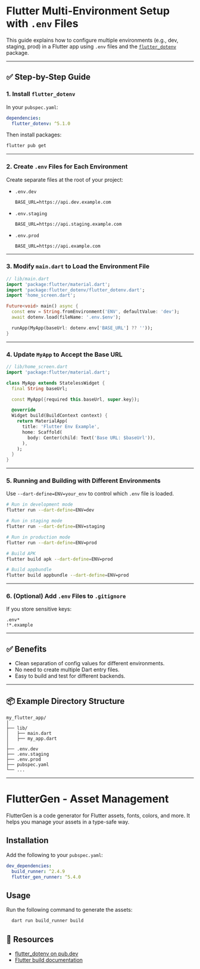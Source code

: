 # Flutter Multi-Environment Setup with `.env` Files

This guide explains how to configure multiple environments (e.g., dev, staging, prod) in a Flutter app using `.env` files and the [`flutter_dotenv`](https://pub.dev/packages/flutter_dotenv) package.

---

## ✅ Step-by-Step Guide

### 1. Install `flutter_dotenv`

In your `pubspec.yaml`:

```yaml
dependencies:
  flutter_dotenv: ^5.1.0
```

Then install packages:

```bash
flutter pub get
```

---

### 2. Create `.env` Files for Each Environment

Create separate files at the root of your project:

- `.env.dev`
  ```env
  BASE_URL=https://api.dev.example.com
  ```

- `.env.staging`
  ```env
  BASE_URL=https://api.staging.example.com
  ```

- `.env.prod`
  ```env
  BASE_URL=https://api.example.com
  ```

---

### 3. Modify `main.dart` to Load the Environment File

```dart
// lib/main.dart
import 'package:flutter/material.dart';
import 'package:flutter_dotenv/flutter_dotenv.dart';
import 'home_screen.dart';

Future<void> main() async {
  const env = String.fromEnvironment('ENV', defaultValue: 'dev');
  await dotenv.load(fileName: '.env.$env');

  runApp(MyApp(baseUrl: dotenv.env['BASE_URL'] ?? ''));
}
```

---

### 4. Update `MyApp` to Accept the Base URL

```dart
// lib/home_screen.dart
import 'package:flutter/material.dart';

class MyApp extends StatelessWidget {
  final String baseUrl;

  const MyApp({required this.baseUrl, super.key});

  @override
  Widget build(BuildContext context) {
    return MaterialApp(
      title: 'Flutter Env Example',
      home: Scaffold(
        body: Center(child: Text('Base URL: $baseUrl')),
      ),
    );
  }
}
```

---

### 5. Running and Building with Different Environments

Use `--dart-define=ENV=your_env` to control which `.env` file is loaded.

```bash
# Run in development mode
flutter run --dart-define=ENV=dev

# Run in staging mode
flutter run --dart-define=ENV=staging

# Run in production mode
flutter run --dart-define=ENV=prod
```

```bash
# Build APK
flutter build apk --dart-define=ENV=prod

# Build appbundle
flutter build appbundle --dart-define=ENV=prod
```

---

### 6. (Optional) Add `.env` Files to `.gitignore`

If you store sensitive keys:

```gitignore
.env*
!*.example
```

---

## ✅ Benefits

- Clean separation of config values for different environments.
- No need to create multiple Dart entry files.
- Easy to build and test for different backends.

---

## 📦 Example Directory Structure

```
my_flutter_app/
│
├── lib/
│   ├── main.dart
│   ├── my_app.dart
│
├── .env.dev
├── .env.staging
├── .env.prod
├── pubspec.yaml
└── ...
```

---

# FlutterGen - Asset Management
FlutterGen is a code generator for Flutter assets, fonts, colors, and more. It helps you manage your assets in a type-safe way.

## Installation
Add the following to your `pubspec.yaml`:

```yaml
dev_dependencies:
  build_runner: ^2.4.9
  flutter_gen_runner: ^5.4.0
```

## Usage
Run the following command to generate the assets:

```bash
  dart run build_runner build
```

## 🔗 Resources

- [flutter_dotenv on pub.dev](https://pub.dev/packages/flutter_dotenv)
- [Flutter build documentation](https://docs.flutter.dev/deployment)